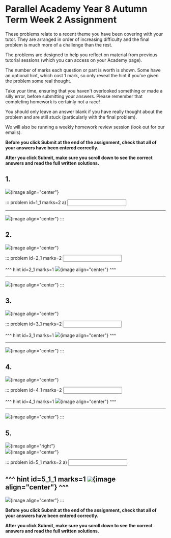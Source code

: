 # Parallel Academy Year 8 Autumn Term Week 2 Assignment

These problems relate to a recent theme you have been covering with your tutor. They are arranged in order of increasing difficulty and the final problem is much more of a challenge than the rest.  

The problems are designed to help you reflect on material from previous tutorial sessions (which you can access on your Academy page).  

The number of marks each question or part is worth is shown. Some have an optional hint, which cost 1 mark, so only reveal the hint if you’ve given the problem some real thought.   

Take your time, ensuring that you haven't overlooked something or made a silly error, before submitting your answers. Please remember that completing homework is certainly not a race!  

You should only leave an answer blank if you have really thought about the problem and are still stuck (particularly with the final problem).  

We will also be running a weekly homework review session (look out for our emails).  

**Before you click Submit at the end of the assignment, check that all of your answers have been entered correctly.** 
  
**After you click Submit, make sure you scroll down to see the correct answers and read the full written solutions.**  

## 1.	
![](/resources/academy-8aut-week-2/q1.png){image align="center"}  

::: problem id=1_1 marks=2
a) <input type="number" solution="16"/>  
 
---

![](/resources/academy-8aut-week-2/s1.png){image align="center"}
:::  


## 2.
![](/resources/academy-8aut-week-2/q2.png){image align="center"}  

::: problem id=2_1 marks=2
<input type="number" solution="243"/>  

^^^ hint id=2_1 marks=1
![](/resources/academy-8aut-week-2/h2.png){image align="center"} 
^^^  

---

![](/resources/academy-8aut-week-2/s2.png){image align="center"}
:::  


## 3.
![](/resources/academy-8aut-week-2/q3.png){image align="center"}  

::: problem id=3_1 marks=2
<input type="number" solution="1619"/>  

^^^ hint id=3_1 marks=1
![](/resources/academy-8aut-week-2/h3.png){image align="center"} 
^^^  

---

![](/resources/academy-8aut-week-2/s3.png){image align="center"}
:::  


## 4.
![](/resources/academy-8aut-week-2/q4.png){image align="center"}  

::: problem id=4_1 marks=2
<input type="number" solution="30"/>  

^^^ hint id=4_1 marks=1
![](/resources/academy-8aut-week-2/h4.png){image align="center"} 
^^^  
 
---

![](/resources/academy-8aut-week-2/s4.png){image align="center"}
:::  


## 5.
![](/resources/academy-4-week-2/4-skull.png){image align="right"}  
![](/resources/academy-8aut-week-2/q5.png){image align="center"}  

::: problem id=5_1 marks=2
a) <input type="number" solution="10"/> 

^^^ hint id=5_1_1 marks=1
![](/resources/academy-8aut-week-2/h5.png){image align="center"} 
^^^  
---

![](/resources/academy-8aut-week-2/s5.png){image align="center"}
:::  

**Before you click Submit at the end of the assignment, check that all of your answers have been entered correctly.** 
  
**After you click Submit, make sure you scroll down to see the correct answers and read the full written solutions.**  